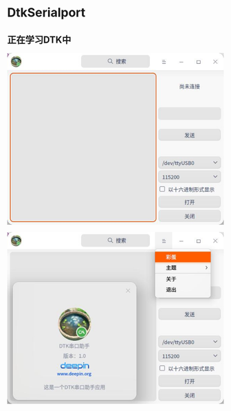 # DtkSerialport

## 正在学习DTK中


![运行效果图1](https://github.com/houyawei-NO1/DtkSerialport/blob/master/%E6%88%AA%E5%9B%BE%E5%BD%95%E5%B1%8F_DtkSerialport_20210102181832.jpg)

![运行效果图2](https://github.com/houyawei-NO1/DtkSerialport/blob/master/%E6%88%AA%E5%9B%BE%E5%BD%95%E5%B1%8F_DtkSerialport_20210102181916.jpg)

